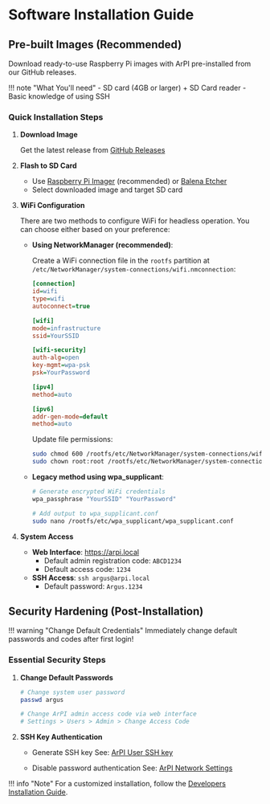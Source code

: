 # Software Installation Guide

## Pre-built Images (Recommended)

Download ready-to-use Raspberry Pi images with ArPI pre-installed from our GitHub releases.

!!! note "What You'll need"
    - SD card (4GB or larger) + SD Card reader
    - Basic knowledge of using SSH

### Quick Installation Steps

1. **Download Image**
      
      Get the latest release from [GitHub Releases](https://github.com/ArPIHomeSecurity/arpi_management/releases/)

2. **Flash to SD Card**
      - Use [Raspberry Pi Imager](https://www.raspberrypi.org/software/) (recommended) or [Balena Etcher](https://www.balena.io/etcher/)
      - Select downloaded image and target SD card

3. **WiFi Configuration**

      There are two methods to configure WiFi for headless operation. You can choose either based on your preference:

      * **Using NetworkManager (recommended)**:
        
        Create a WiFi connection file in the `rootfs` partition at `/etc/NetworkManager/system-connections/wifi.nmconnection`:
        ```ini
        [connection]
        id=wifi
        type=wifi
        autoconnect=true

        [wifi]
        mode=infrastructure
        ssid=YourSSID

        [wifi-security]
        auth-alg=open
        key-mgmt=wpa-psk
        psk=YourPassword

        [ipv4]
        method=auto

        [ipv6]
        addr-gen-mode=default
        method=auto
        ```
        Update file permissions:
        ```bash
        sudo chmod 600 /rootfs/etc/NetworkManager/system-connections/wifi.nmconnection
        sudo chown root:root /rootfs/etc/NetworkManager/system-connections/wifi.nmconnection
        ```

      * **Legacy method using wpa_supplicant**:
        
        ```bash
        # Generate encrypted WiFi credentials
        wpa_passphrase "YourSSID" "YourPassword"
        
        # Add output to wpa_supplicant.conf
        sudo nano /rootfs/etc/wpa_supplicant/wpa_supplicant.conf
        ```


4. **System Access**
      - **Web Interface**: https://arpi.local
         - Default admin registration code: `ABCD1234`
         - Default access code: `1234`
      - **SSH Access**: `ssh argus@arpi.local`
         - Default password: `Argus.1234`

## Security Hardening (Post-Installation)

!!! warning "Change Default Credentials"
    Immediately change default passwords and codes after first login!

### Essential Security Steps

1. **Change Default Passwords**
   ```bash
   # Change system user password
   passwd argus
   
   # Change ArPI admin access code via web interface
   # Settings > Users > Admin > Change Access Code
   ```

2. **SSH Key Authentication**
      - Generate SSH key
   See: [ArPI User SSH key](../end_users/users.md#ssh-keys)

      - Disable password authentication
   See: [ArPI Network Settings](../end_users/network.md#terminal-access)


!!! info "Note"
    For a customized installation, follow the [Developers Installation Guide](../developers/installation.md).
